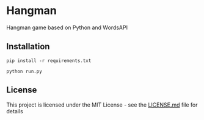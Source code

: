 # Hangman
Hangman game based on Python and WordsAPI

## Installation

```
pip install -r requirements.txt
```

```
python run.py
```

## License

This project is licensed under the MIT License - see the [LICENSE.md](LICENSE.md) file for details